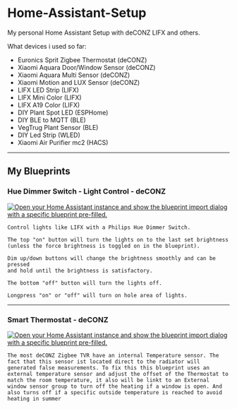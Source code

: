 # Home-Assistant-Setup
My personal Home Assistant Setup with deCONZ LIFX and others.

What devices i used so far:

- Euronics Sprit Zigbee Thermostat (deCONZ)
- Xiaomi Aquara Door/Window Sensor (deCONZ) 
- Xiaomi Aquara Multi Sensor       (deCONZ)
- Xiaomi Motion and LUX Sensor     (deCONZ)
- LIFX LED Strip                   (LIFX)
- LIFX Mini Color                  (LIFX)
- LIFX A19 Color                   (LIFX)
- DIY Plant Spot LED               (ESPHome)
- DIY BLE to MQTT                  (BLE)
- VegTrug Plant Sensor             (BLE)
- DIY Led Strip                    (WLED)
- Xiaomi Air Purifier mc2          (HACS)
---

## My Blueprints

### Hue Dimmer Switch - Light Control - deCONZ
[![Open your Home Assistant instance and show the blueprint import dialog with a specific blueprint pre-filled.](https://my.home-assistant.io/badges/blueprint_import.svg)](https://my.home-assistant.io/redirect/blueprint_import/?blueprint_url=https%3A%2F%2Fraw.githubusercontent.com%2FKartoffelToby%2FHome-Assistant-Setup%2Fmain%2Fblueprints%2Fautomation%2Fhomeassistant%2Fhuedimmersw.yaml)
```
Control lights like LIFX with a Philips Hue Dimmer Switch.

The top "on" button will turn the lights on to the last set brightness
(unless the force brightness is toggled on in the blueprint).

Dim up/down buttons will change the brightness smoothly and can be pressed
and hold until the brightness is satisfactory.

The bottom "off" button will turn the lights off.

Longpress "on" or "off" will turn on hole area of lights.
```
---

### Smart Thermostat - deCONZ
[![Open your Home Assistant instance and show the blueprint import dialog with a specific blueprint pre-filled.](https://my.home-assistant.io/badges/blueprint_import.svg)](https://my.home-assistant.io/redirect/blueprint_import/?blueprint_url=https%3A%2F%2Fraw.githubusercontent.com%2FKartoffelToby%2FHome-Assistant-Setup%2Fmain%2Fblueprints%2Fautomation%2Fhomeassistant%2Fsmart_thermostat.yaml)
```
The most deCONZ Zigbee TVR have an internal Temperature sensor. The fact that this sensor ist located direct to the radiator will generated false measurements. To fix this this blueprint uses an external temperature sensor and adjust the offset of the Thermostat to match the room temperature, it also will be linkt to an External window sensor group to turn off the heating if a window is open. And also turns off if a specific outside temperature is reached to avoid heating in summer
```
